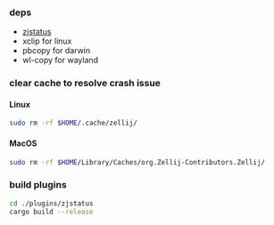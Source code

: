 ### deps

- [zjstatus](https://github.com/dj95/zjstatus)
- xclip for linux
- pbcopy for darwin
- wl-copy for wayland

### clear cache to resolve crash issue

#### Linux

```sh
sudo rm -rf $HOME/.cache/zellij/
```

#### MacOS

```sh
sudo rm -rf $HOME/Library/Caches/org.Zellij-Contributors.Zellij/
```

### build plugins

```sh
cd ./plugins/zjstatus
cargo build --release
```
